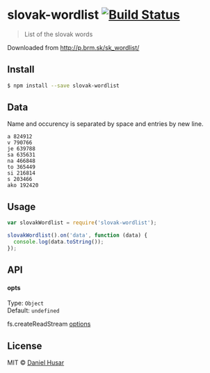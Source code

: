 # slovak-wordlist [![Build Status](http://img.shields.io/travis/danielhusar/slovak-wordlist.svg?style=flat-square)](https://travis-ci.org/danielhusar/slovak-wordlist)
> List of the slovak words

Downloaded from http://p.brm.sk/sk_wordlist/

## Install

```sh
$ npm install --save slovak-wordlist
```

## Data

Name and occurency is separated by space and entries by new line.
```
a 824912
v 790766
je 639788
sa 635631
na 466848
to 365449
si 216814
s 203466
ako 192420
```


## Usage

```js
var slovakWordlist = require('slovak-wordlist');

slovakWordlist().on('data', function (data) {
  console.log(data.toString());
});
```

## API

#### opts

Type: `Object`  
Default: `undefined`

fs.createReadStream [options](http://nodejs.org/api/fs.html#fs_fs_createreadstream_path_options)


## License

MIT © [Daniel Husar](https://github.com/danielhusar)
